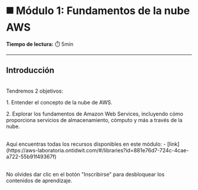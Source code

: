 # ◼️ Módulo 1: Fundamentos de la nube AWS


**Tiempo de lectura:** ⏱️️ 5min


---


## Introducción


<p><br>Tendremos 2 objetivos:
<p>1. Entender el concepto de la nube de AWS. 
</p>2. Explorar los fundamentos de Amazon Web Services, incluyendo cómo proporciona servicios de almacenamiento, cómputo y más a través de la nube.


<p><br>Aquí encuentras todas los recursos disponibles en este módulo: - [link](https://aws-laboratoria.ontidwit.com/#/libraries?id=881e76d7-724c-4cae-a722-55b91f49367f) 
<p><br>No olvides dar clic en el botón "Inscribirse" para desbloquear los contenidos de aprendizaje.





